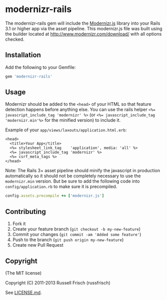 # modernizr-rails

The modernizr-rails gem will include the [Modernizr.js](https://github.com/Modernizr/Modernizr) library into your Rails 3.1 or higher app via the asset pipeline. This modernizr.js file was built using the builder located at http://www.modernizr.com/download/ with all options checked.

## Installation
Add the following to your Gemfile:

```ruby
gem 'modernizr-rails'
```

## Usage
Modernizr should be added to the `<head>` of your HTML so that feature detection happens before anything else.
You can use the rails helper `<%= javascript_include_tag 'modernizr' %>` (or `<%= javascript_include_tag 'modernizr.min'%>`
for the minified version) to include it.

Example of your `app/views/laxouts/application.html.erb`:

```erb
<head>
  <title>Your App</title>
  <%= stylesheet_link_tag    'application', media: 'all' %>
  <%= javascript_include_tag 'modernizr' %>
  <%= csrf_meta_tags %>
</head>
```

Note: The Rails 3+ asset pipeline should minify the javascript in production automatically so it should
not be completely necessary to use the `modernizr.min` version. But be sure to add the following code into `config/application.rb` to make sure it is precompiled.

```ruby
config.assets.precompile += ['modernizr.js']
```

## Contributing

1. Fork it
2. Create your feature branch (`git checkout -b my-new-feature`)
3. Commit your changes (`git commit -am 'Added some feature'`)
4. Push to the branch (`git push origin my-new-feature`)
5. Create new Pull Request

## Copyright
(The MIT license)

Copyright (C) 2011-2013 Russell Frisch (russfrisch)

See [LICENSE.md](LICENSE.md).
